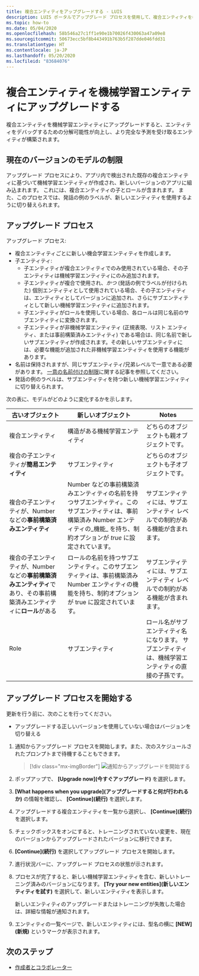 ```yaml
---
title: 複合エンティティをアップグレードする - LUIS
description: LUIS ポータルでアップグレード プロセスを使用して、複合エンティティを機械学習エンティティにアップグレードします。
ms.topic: how-to
ms.date: 05/04/2020
ms.openlocfilehash: 58b546a27c1ff1e90e1b70026f430063a47a09e8
ms.sourcegitcommit: 50673ecc5bf8b443491b763b5f287dde046fdd31
ms.translationtype: HT
ms.contentlocale: ja-JP
ms.lasthandoff: 05/20/2020
ms.locfileid: "83684076"
---
```

# <a name="upgrade-composite-entity-to-machine-learning-entity"></a>複合エンティティを機械学習エンティティにアップグレードする

複合エンティティを機械学習エンティティにアップグレードすると、エンティティをデバッグするための分解可能性が向上し、より完全な予測を受け取るエンティティが構築されます。

## <a name="current-version-model-restrictions"></a>現在のバージョンのモデルの制限

アップグレード プロセスにより、アプリ内で検出された既存の複合エンティティに基づいて機械学習エンティティが作成され、新しいバージョンのアプリに組み込まれます。 これには、複合エンティティの子とロールが含まれます。 また、このプロセスでは、発話の例のラベルが、新しいエンティティを使用するように切り替えられます。

## <a name="upgrade-process"></a>アップグレード プロセス

アップグレード プロセス:
* 複合エンティティごとに新しい機会学習エンティティを作成します。
* 子エンティティ:
    * 子エンティティが複合エンティティでのみ使用されている場合、その子エンティティは機械学習エンティティにのみ追加されます。
    * 子エンティティが複合で使用され、_かつ_ (発話の例でラベルが付けられた) 個別エンティティとして使用されている場合、その子エンティティは、エンティティとしてバージョンに追加され、さらにサブエンティティとして新しい機械学習エンティティに追加されます。
    * 子エンティティがロールを使用している場合、各ロールは同じ名前のサブエンティティに変換されます。
    * 子エンティティが非機械学習エンティティ (正規表現、リスト エンティティ、または事前構築済みエンティティ) である場合は、同じ名前で新しいサブエンティティが作成されます。その新しいサブエンティティには、必要な機能が追加された非機械学習エンティティを使用する機能があります。
* 名前は保持されますが、同じサブエンティティ/兄弟レベルで一意である必要があります。 [一意の名前付けの制限](luis-boundaries.md#name-uniqueness)に関する記事を参照してください。
* 発話の例のラベルは、サブエンティティを持つ新しい機械学習エンティティに切り替えられます。

次の表に、モデルがどのように変化するかを示します。

|古いオブジェクト|新しいオブジェクト|Notes|
|--|--|--|
|複合エンティティ|構造がある機械学習エンティティ|どちらのオブジェクトも親オブジェクトです。|
|複合の子エンティティが**簡易エンティティ**|サブエンティティ|どちらのオブジェクトも子オブジェクトです。|
|複合の子エンティティが、Number などの**事前構築済みエンティティ**|Number などの事前構築済みエンティティの名前を持つサブエンティティ。このサブエンティティは、事前構築済み Number エンティティの_機能_ を持ち、制約オプションが _true_ に設定されています。|サブエンティティには、サブエンティティ レベルでの制約がある機能が含まれます。|
|複合の子エンティティが、Number などの**事前構築済みエンティティ**であり、その事前構築済みエンティティに**ロール**がある|ロールの名前を持つサブエンティティ。このサブエンティティは、事前構築済み Number エンティティの機能を持ち、制約オプションが true に設定されています。|サブエンティティには、サブエンティティ レベルでの制約がある機能が含まれます。|
|Role|サブエンティティ|ロール名がサブエンティティ名になります。 サブエンティティは、機械学習エンティティの直接の子孫です。|

## <a name="begin-upgrade-process"></a>アップグレード プロセスを開始する

更新を行う前に、次のことを行ってください。

* アップグレードする正しいバージョンを使用していない場合はバージョンを切り替える


1. 通知からアップグレード プロセスを開始します。また、次のスケジュールされたプロンプトまで待機することもできます。

    > [!div class="mx-imgBorder"]
    > ![通知からアップグレードを開始する](./media/update-composite-entity/notification-begin-update.png)

1. ポップアップで、 **[Upgrade now]\(今すぐアップグレード\)** を選択します。

1. **[What happens when you upgrade]\(アップグレードすると何が行われるか\)** の情報を確認し、 **[Continue]\(続行\)** を選択します。

1. アップグレードする複合エンティティを一覧から選択し、 **[Continue]\(続行\)** を選択します。

1. チェックボックスをオンにすると、トレーニングされていない変更を、現在のバージョンからアップグレードされたバージョンに移行できます。

1. **[Continue]\(続行\)** を選択してアップグレード プロセスを開始します。

1. 進行状況バーに、アップグレード プロセスの状態が示されます。

1. プロセスが完了すると、新しい機械学習エンティティを含む、新しいトレーニング済みのバージョンになります。 **[Try your new entities]\(新しいエンティティを試す\)** を選択して、新しいエンティティを表示します。

    新しいエンティティのアップグレードまたはトレーニングが失敗した場合は、詳細な情報が通知されます。

1. エンティティの一覧ページで、新しいエンティティには、型名の横に **[NEW]\(新規\)** というマークが表示されます。

## <a name="next-steps"></a>次のステップ

* [作成者とコラボレーター](luis-how-to-collaborate.md)